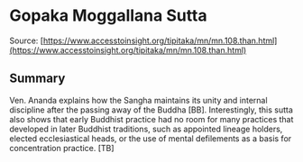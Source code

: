 # Gopaka Moggallana Sutta



Source: [https://www.accesstoinsight.org/tipitaka/mn/mn.108.than.html](https://www.accesstoinsight.org/tipitaka/mn/mn.108.than.html)



## Summary

Ven. Ananda explains how the Sangha maintains its unity and internal discipline after the passing away of the Buddha [BB]. Interestingly, this sutta also shows that early Buddhist practice had no room for many practices that developed in later Buddhist traditions, such as appointed lineage holders, elected ecclesiastical heads, or the use of mental defilements as a basis for concentration practice. [TB]